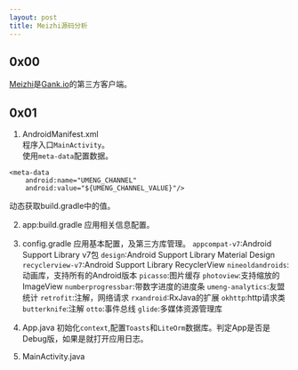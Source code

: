 ```yaml
---
layout: post
title: Meizhi源码分析
---
```


## 0x00
[Meizhi](https://github.com/drakeet/Meizhi)是[Gank.io](http://gank.io/)的第三方客户端。

## 0x01
1. AndroidManifest.xml          
程序入口`MainActivity`。     
使用`meta-data`配置数据。      
```
<meta-data
    android:name="UMENG_CHANNEL"
    android:value="${UMENG_CHANNEL_VALUE}"/>
```
动态获取build.gradle中的值。

2. app:build.gradle
应用相关信息配置。

3. config.gradle
应用基本配置，及第三方库管理。
`appcompat-v7`:Android Support Library v7包
`design`:Android Support Library Material Design
`recyclerview-v7`:Android Support Library RecyclerView
`nineoldandroids`:动画库，支持所有的Android版本
`picasso`:图片缓存
`photoview`:支持缩放的ImageView
`numberprogressbar`:带数字进度的进度条
`umeng-analytics`:友盟统计
`retrofit`:注解，网络请求
`rxandroid`:RxJava的扩展
`okhttp`:http请求类
`butterknife`:注解
`otto`:事件总线
`glide`:多媒体资源管理库

4. App.java
初始化`context`,配置`Toasts`和`LiteOrm`数据库。判定App是否是Debug版，如果是就打开应用日志。

5. MainActivity.java


